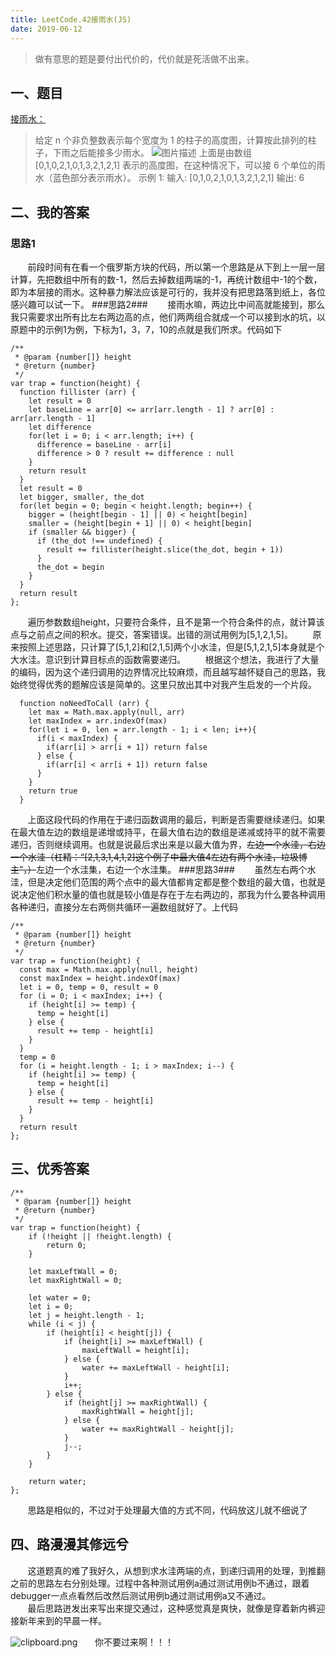 ```yaml
---
title: LeetCode.42接雨水(JS)
date: 2019-06-12
---
```

>做有意思的题是要付出代价的，代价就是死活做不出来。
## 一、题目 ##
[接雨水：](https://leetcode-cn.com/problems/trapping-rain-water/)
>给定 n 个非负整数表示每个宽度为 1 的柱子的高度图，计算按此排列的柱子，下雨之后能接多少雨水。
![图片描述][1]
上面是由数组 [0,1,0,2,1,0,1,3,2,1,2,1] 表示的高度图，在这种情况下，可以接 6 个单位的雨水（蓝色部分表示雨水）。
示例 1:
输入: [0,1,0,2,1,0,1,3,2,1,2,1]
输出: 6


## 二、我的答案 ##
### 思路1 ###
&nbsp;&nbsp;&nbsp;&nbsp;&nbsp;&nbsp;&nbsp;前段时间有在看一个俄罗斯方块的代码，所以第一个思路是从下到上一层一层计算，先把数组中所有的数-1，然后去掉数组两端的-1，再统计数组中-1的个数，即为本层接的雨水。这种暴力解法应该是可行的，我并没有把思路落到纸上，各位感兴趣可以试一下。
###思路2###
&nbsp;&nbsp;&nbsp;&nbsp;&nbsp;&nbsp;&nbsp;接雨水嘛，两边比中间高就能接到，那么我只需要求出所有比左右两边高的点，他们两两组合就成一个可以接到水的坑，以原题中的示例1为例，下标为1，3，7，10的点就是我们所求。代码如下
```
/**
 * @param {number[]} height
 * @return {number}
 */
var trap = function(height) {
  function fillister (arr) {
    let result = 0
    let baseLine = arr[0] <= arr[arr.length - 1] ? arr[0] : arr[arr.length - 1]
    let difference
    for(let i = 0; i < arr.length; i++) {
      difference = baseLine - arr[i]
      difference > 0 ? result += difference : null
    }
    return result
  }
  let result = 0
  let bigger, smaller, the_dot
  for(let begin = 0; begin < height.length; begin++) {
    bigger = (height[begin - 1] || 0) < height[begin]
    smaller = (height[begin + 1] || 0) < height[begin]
    if (smaller && bigger) {
      if (the_dot !== undefined) {
        result += fillister(height.slice(the_dot, begin + 1))
      }
      the_dot = begin
    }
  }
  return result
};
```
&nbsp;&nbsp;&nbsp;&nbsp;&nbsp;&nbsp;&nbsp;遍历参数数组height，只要符合条件，且不是第一个符合条件的点，就计算该点与之前点之间的积水。提交，答案错误。出错的测试用例为[5,1,2,1,5]。
&nbsp;&nbsp;&nbsp;&nbsp;&nbsp;&nbsp;&nbsp;原来按照上述思路，只计算了[5,1,2]和[2,1,5]两个小水洼，但是[5,1,2,1,5]本身就是个大水洼。意识到计算目标点的函数需要递归。
&nbsp;&nbsp;&nbsp;&nbsp;&nbsp;&nbsp;&nbsp;根据这个想法，我进行了大量的编码，因为这个递归调用的边界情况比较麻烦，而且越写越怀疑自己的思路，我始终觉得优秀的题解应该是简单的。这里只放出其中对我产生启发的一个片段。
```
  function noNeedToCall (arr) {
    let max = Math.max.apply(null, arr)
    let maxIndex = arr.indexOf(max)
    for(let i = 0, len = arr.length - 1; i < len; i++){
      if(i < maxIndex) {
        if(arr[i] > arr[i + 1]) return false
      } else {
        if(arr[i] < arr[i + 1]) return false
      }
    }
    return true
  }
```
&nbsp;&nbsp;&nbsp;&nbsp;&nbsp;&nbsp;&nbsp;上面这段代码的作用在于递归函数调用的最后，判断是否需要继续递归。如果在最大值左边的数组是递增或持平，在最大值右边的数组是递减或持平的就不需要递归，否则继续调用。也就是说最后求出来是以最大值为界，~~左边一个水洼，右边一个水洼（杠精：“[2,1,3,1,4,1,2]这个例子中最大值4左边有两个水洼，垃圾博主”，）~~左边一个水洼集，右边一个水洼集。
###思路3###
&nbsp;&nbsp;&nbsp;&nbsp;&nbsp;&nbsp;&nbsp;虽然左右两个水洼，但是决定他们范围的两个点中的最大值都肯定都是整个数组的最大值，也就是说决定他们积水量的值也就是较小值是存在于左右两边的，那我为什么要各种调用各种递归，直接分左右两侧共循环一遍数组就好了。上代码
```
/**
 * @param {number[]} height
 * @return {number}
 */
var trap = function(height) {
  const max = Math.max.apply(null, height)
  const maxIndex = height.indexOf(max)
  let i = 0, temp = 0, result = 0
  for (i = 0; i < maxIndex; i++) {
    if (height[i] >= temp) {
      temp = height[i]
    } else {
      result += temp - height[i]
    }
  }
  temp = 0
  for (i = height.length - 1; i > maxIndex; i--) {
    if (height[i] >= temp) {
      temp = height[i]
    } else {
      result += temp - height[i]
    }
  }
  return result
};
```


## 三、优秀答案 ##

```
/**
 * @param {number[]} height
 * @return {number}
 */
var trap = function(height) {
    if (!height || !height.length) {
        return 0;
    }
    
    let maxLeftWall = 0;
    let maxRightWall = 0;
    
    let water = 0;
    let i = 0;
    let j = height.length - 1;
    while (i < j) {
        if (height[i] < height[j]) {
            if (height[i] >= maxLeftWall) {
                maxLeftWall = height[i];
            } else {
                water += maxLeftWall - height[i];
            }
            i++;
        } else {
            if (height[j] >= maxRightWall) {
                maxRightWall = height[j];
            } else {
                water += maxRightWall - height[j];
            }
            j--;
        }
    }
    
    return water;
};
```
&nbsp;&nbsp;&nbsp;&nbsp;&nbsp;&nbsp;&nbsp;思路是相似的，不过对于处理最大值的方式不同，代码放这儿就不细说了


## 四、路漫漫其修远兮 ##
&nbsp;&nbsp;&nbsp;&nbsp;&nbsp;&nbsp;&nbsp;这道题真的难了我好久，从想到求水洼两端的点，到递归调用的处理，到推翻之前的思路左右分别处理。过程中各种测试用例a通过测试用例b不通过，跟着debugger一点点看然后改然后测试用例b通过测试用例a又不通过。  
&nbsp;&nbsp;&nbsp;&nbsp;&nbsp;&nbsp;&nbsp;最后思路迸发出来写出来提交通过，这种感觉真是爽快，就像是穿着新内裤迎接新年来到的早晨一样。

![clipboard.png](https://segmentfault.com/img/bVbtOm9?w=697&h=234)&nbsp;&nbsp;&nbsp;&nbsp;&nbsp;&nbsp;&nbsp;你不要过来啊！！！



  [1]: https://segmentfault.com/img/bVpRla